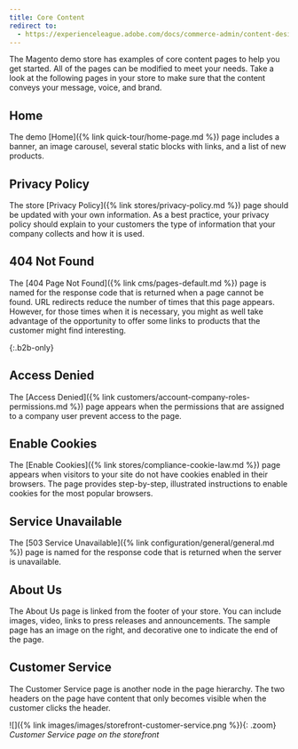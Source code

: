 ```yaml
---
title: Core Content
redirect to:
  - https://experienceleague.adobe.com/docs/commerce-admin/content-design/elements/pages/pages.html
---
```


The Magento demo store has examples of core content pages to help you get started. All of the pages can be modified to meet your needs. Take a look at the following pages in your store to make sure that the content conveys your message, voice, and brand.

## Home

The demo [Home]({% link quick-tour/home-page.md %}) page includes a banner, an image carousel, several static blocks with links, and a list of new products.

## Privacy Policy

The store [Privacy Policy]({% link stores/privacy-policy.md %}) page should be updated with your own information. As a best practice, your privacy policy should explain to your customers the type of information that your company collects and how it is used.

## 404 Not Found

The [404 Page Not Found]({% link cms/pages-default.md %}) page is named for the response code that is returned when a page cannot be found. URL redirects reduce the number of times that this page appears. However, for those times when it is necessary, you might as well take advantage of the opportunity to offer some links to products that the customer might find interesting.

{:.b2b-only}
## Access Denied

The [Access Denied]({% link customers/account-company-roles-permissions.md %}) page appears when the permissions that are assigned to a company user prevent access to the page.

## Enable Cookies

The [Enable Cookies]({% link stores/compliance-cookie-law.md %}) page appears when visitors to your site do not have cookies enabled in their browsers. The page provides step-by-step, illustrated instructions to enable cookies for the most popular browsers.

## Service Unavailable

The [503 Service Unavailable]({% link configuration/general/general.md %}) page is named for the response code that is returned when the server is unavailable.

## About Us

The About Us page is linked from the footer of your store. You can include images, video, links to press releases and announcements. The sample page has an image on the right, and decorative one to indicate the end of the page.

## Customer Service

The Customer Service page is another node in the page hierarchy. The two headers on the page have content that only becomes visible when the customer clicks the header.

![]({% link images/images/storefront-customer-service.png %}){: .zoom}
_Customer Service page on the storefront_
